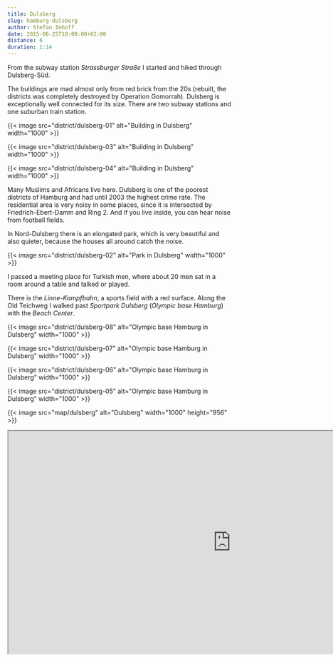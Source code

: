```yaml
---
title: Dulsberg
slug: hamburg-dulsberg
author: Stefan Imhoff
date: 2015-06-25T18:00:00+02:00
distance: 6
duration: 1:14
---
```


From the subway station _Strassburger Straße_ I started and hiked through Dulsberg-Süd.

The buildings are mad almost only from red brick from the 20s (rebuilt, the districts was completely destroyed by Operation Gomorrah). Dulsberg is exceptionally well connected for its size. There are two subway stations and one suburban train station.

{{< image src="district/dulsberg-01" alt="Building in Dulsberg" width="1000" >}}

{{< image src="district/dulsberg-03" alt="Building in Dulsberg" width="1000" >}}

{{< image src="district/dulsberg-04" alt="Building in Dulsberg" width="1000" >}}

Many Muslims and Africans live here. Dulsberg is one of the poorest districts of Hamburg and had until 2003 the highest crime rate. The residential area is very noisy in some places, since it is intersected by Friedrich-Ebert-Damm and Ring 2. And if you live inside, you can hear noise from football fields.

In Nord-Dulsberg there is an elongated park, which is very beautiful and also quieter, because the houses all around catch the noise.

{{< image src="district/dulsberg-02" alt="Park in Dulsberg" width="1000" >}}

I passed a meeting place for Turkish men, where about 20 men sat in a room around a table and talked or played.

There is the _Linne-Kampfbahn_, a sports field with a red surface. Along the Old Teichweg I walked past _Sportpark Dulsberg_ (_Olympic base Hamburg_) with the _Beach Center_.

{{< image src="district/dulsberg-08" alt="Olympic base Hamburg in Dulsberg" width="1000" >}}

{{< image src="district/dulsberg-07" alt="Olympic base Hamburg in Dulsberg" width="1000" >}}

{{< image src="district/dulsberg-06" alt="Olympic base Hamburg in Dulsberg" width="1000" >}}

{{< image src="district/dulsberg-05" alt="Olympic base Hamburg in Dulsberg" width="1000" >}}

{{< image src="map/dulsberg" alt="Dulsberg" width="1000" height="956" >}}

<iframe class="map" src="https://www.google.com/maps/d/u/0/embed?mid=1AnMqAxAuujp1SmoHMmTPpfvPCfQ" width="1000" height="500">
</iframe>
